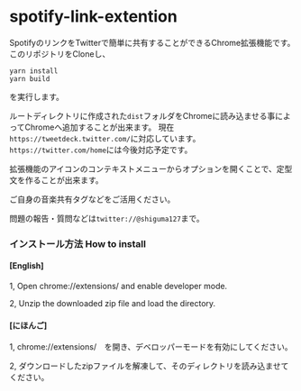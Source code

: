 # spotify-link-extention
SpotifyのリンクをTwitterで簡単に共有することができるChrome拡張機能です。　
このリポジトリをCloneし、
```
yarn install
yarn build
```
を実行します。

ルートディレクトリに作成された```dist```フォルダをChromeに読み込ませる事によってChromeへ追加することが出来ます。
現在
```https://tweetdeck.twitter.com/```に対応しています。
```https://twitter.com/home```には今後対応予定です。

拡張機能のアイコンのコンテキストメニューからオプションを開くことで、定型文を作ることが出来ます。

ご自身の音楽共有タグなどをご活用ください。

問題の報告・質問などは```twitter://@shiguma127```まで。

### インストール方法 How to install
#### [English]
1, Open chrome://extensions/ and enable developer mode.

2, Unzip the downloaded zip file and load the directory.

#### [にほんご]
1, chrome://extensions/　を開き、デベロッパーモードを有効にしてください。

2, ダウンロードしたzipファイルを解凍して、そのディレクトリを読み込ませてください。
